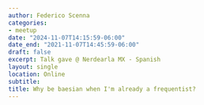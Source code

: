 ```yaml
---
author: Federico Scenna
categories:
- meetup
date: "2024-11-07T14:15:59-06:00"
date_end: "2021-11-07T14:45:59-06:00"
draft: false
excerpt: Talk gave @ Nerdearla MX - Spanish
layout: single
location: Online
subtitle: 
title: Why be baesian when I'm already a frequentist?
---
```


